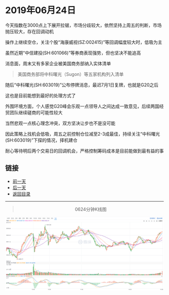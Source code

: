 # 2019年06月24日

今天指数在3000点上下展开拉锯，市场分歧较大，依然坚持上周五的判断，市场抛压较大，存在回调动机

操作上继续空仓，关注个股“海康威视(SZ:002415)”等回调幅度较大时，低吸为主

虽然近期“中信建投(SH:601066)”等券商表现强势，但也坚决不能追高

消息面，周末又有多家企业被美国商务部纳入实体清单

> 美国商务部将中科曙光（Sugon）等五家机构列入清单

随后“中科曙光(SH:603019)”公布停牌消息，最迟7月1日复牌，也就是G20之后

这也是目前能想到最好的处理方式了

外围环境方面，个人感觉G20峰会乐观一点领导人之间达成一致意见，后续两国经贸团队继续磋商的可能性较大

当然悲观一点核心理念冲突，双方坚决让步也不是没可能

因此策略上找机会低吸，周五之前控制仓位减至2-3成最佳，持续关注“中科曙光(SH:603019)”下探的情况，择机建仓

耐心等待明后两个交易日的回调机会，严格控制筹码成本是目前能做到最有益的事



## 链接

- [前一天](https://github.com/gdoggy/investment-diary/blob/master/2019/0621.md)
- [后一天](https://github.com/gdoggy/investment-diary/blob/master/2019/0625.md)
- [返回目录](https://github.com/gdoggy/investment-diary)

------

> <center>0624分钟K线图</center>

![K minute](https://github.com/gdoggy/investment-diary/blob/master/2019/RunChart/0624.png)

